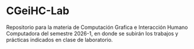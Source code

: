# CGeiHC-Lab
Repositorio para la materia de Computación Grafica e Interacción Humano Computadora del semestre 2026-1, en donde se subirán los trabajos y prácticas indicados en clase de laboratorio. 
